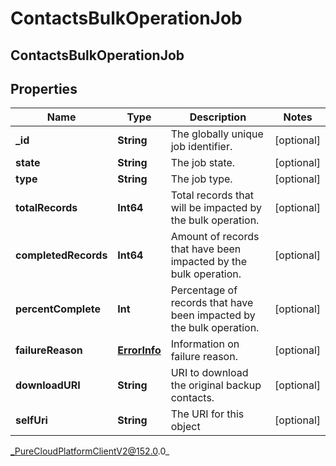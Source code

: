 # ContactsBulkOperationJob

## ContactsBulkOperationJob

## Properties

|Name | Type | Description | Notes|
|------------ | ------------- | ------------- | -------------|
| **_id** | **String** | The globally unique job identifier. | [optional] |
| **state** | **String** | The job state. | [optional] |
| **type** | **String** | The job type. | [optional] |
| **totalRecords** | **Int64** | Total records that will be impacted by the bulk operation. | [optional] |
| **completedRecords** | **Int64** | Amount of records that have been impacted by the bulk operation. | [optional] |
| **percentComplete** | **Int** | Percentage of records that have been impacted by the bulk operation. | [optional] |
| **failureReason** | [**ErrorInfo**](ErrorInfo) | Information on failure reason. | [optional] |
| **downloadURI** | **String** | URI to download the original backup contacts. | [optional] |
| **selfUri** | **String** | The URI for this object | [optional] |



_PureCloudPlatformClientV2@152.0.0_
